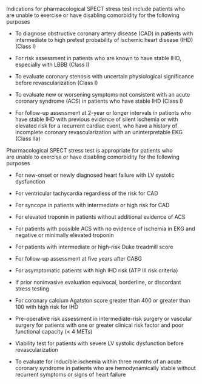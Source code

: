 Indications for pharmacological SPECT stress test include patients who are unable to exercise or have disabling comorbidity for the following purposes

- To diagnose obstructive coronary artery disease (CAD) in patients with intermediate to high pretest probability of ischemic heart disease (IHD) (Class I)

- For risk assessment in patients who are known to have stable IHD, especially with LBBB (Class I)

- To evaluate coronary stenosis with uncertain physiological significance before revascularization (Class I)

- To evaluate new or worsening symptoms not consistent with an acute coronary syndrome (ACS) in patients who have stable IHD (Class I)

- For follow-up assessment at 2-year or longer intervals in patients who have stable IHD with previous evidence of silent ischemia or with elevated risk for a recurrent cardiac event, who have a history of incomplete coronary revascularization with an uninterpretable EKG (Class IIa)

Pharmacological SPECT stress test is appropriate for patients who are unable to exercise or have disabling comorbidity for the following purposes

- For new-onset or newly diagnosed heart failure with LV systolic dysfunction

- For ventricular tachycardia regardless of the risk for CAD

- For syncope in patients with intermediate or high risk for CAD

- For elevated troponin in patients without additional evidence of ACS

- For patients with possible ACS with no evidence of ischemia in EKG and negative or minimally elevated troponin

- For patients with intermediate or high-risk Duke treadmill score

- For follow-up assessment at five years after CABG

- For asymptomatic patients with high IHD risk (ATP III risk criteria)

- If prior noninvasive evaluation equivocal, borderline, or discordant stress testing

- For coronary calcium Agatston score greater than 400 or greater than 100 with high risk for IHD

- Pre-operative risk assessment in intermediate-risk surgery or vascular surgery for patients with one or greater clinical risk factor and poor functional capacity (< 4 METs)

- Viability test for patients with severe LV systolic dysfunction before revascularization

- To evaluate for inducible ischemia within three months of an acute coronary syndrome in patients who are hemodynamically stable without recurrent symptoms or signs of heart failure